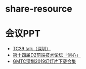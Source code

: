 # share-resource

# 会议PPT

- [TC39 talk（深圳）](https://github.com/whinc/share-resource/blob/master/Shenzhen%20TC39%20talk.pdf)
- [第十四届D2前端技术论坛「创心」](https://github.com/d2forum/14th)
- [GMTC深圳2019幻灯片下载合集](https://ppt.infoq.cn/list/gmtcsz2019)
